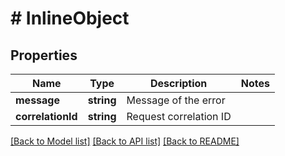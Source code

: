 # # InlineObject

## Properties

Name | Type | Description | Notes
------------ | ------------- | ------------- | -------------
**message** | **string** | Message of the error |
**correlationId** | **string** | Request correlation ID |

[[Back to Model list]](../../README.md#models) [[Back to API list]](../../README.md#endpoints) [[Back to README]](../../README.md)
